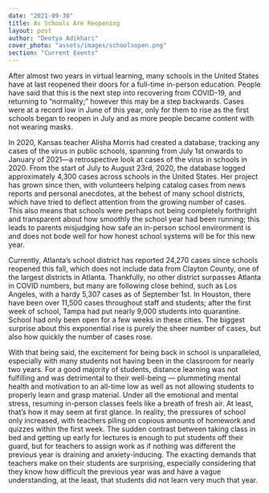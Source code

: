 ```yaml
---
date: "2021-09-30"
title: As Schools Are Reopening
layout: post
author: "Deetya Adikhari"
cover_photo: "assets/images/schoolsopen.png"
section: "Current Events"
---
```


After almost two years in virtual learning, many schools in the United States have at last reopened their doors for a full-time in-person education. People have said that this is the next step into recovering from COVID-19, and returning to “normality;” however this may be a step backwards. Cases were at a record low in June of this year, only for them to rise as the first schools began to reopen in July and as more people became content with not wearing masks.

In 2020, Kansas teacher Alisha Morris had created a database, tracking any cases of the virus in public schools, spanning from July 1st onwards to January of 2021—a retrospective look at cases of the virus in schools in 2020. From the start of July to August 23rd, 2020, the database logged approximately 4,300 cases across schools in the United States. Her project has grown since then, with volunteers helping catalog cases from news reports and personal anecdotes, at the behest of many school districts, which have tried to deflect attention from the growing number of cases. This also means that schools were perhaps not being completely forthright and transparent about how smoothly the school year had been running; this leads to parents misjudging how safe an in-person school environment is and does not bode well for how honest school systems will be for this new year.

Currently, Atlanta’s school district has reported 24,270 cases since schools reopened this fall, which does not include data from Clayton County, one of the largest districts in Atlanta. Thankfully, no other district surpasses Atlanta in COVID numbers, but many are following close behind, such as Los Angeles, with a hardy 5,307 cases as of September 1st. In Houston, there have been over 11,500 cases throughout staff and students; after the first week of school, Tampa had put nearly 9,000 students into quarantine. School had only been open for a few weeks in these cities. The biggest surprise about this exponential rise is purely the sheer number of cases, but also how quickly the number of cases rose.

With that being said, the excitement for being back in school is unparalleled, especially with many students not having been in the classroom for nearly two years. For a good majority of students, distance learning was not fulfilling and was detrimental to their well-being — plummeting mental health and motivation to an all-time low as well as not allowing students to properly learn and grasp material. Under all the emotional and mental stress, resuming in-person classes feels like a breath of fresh air. At least, that’s how it may seem at first glance. In reality, the pressures of school only increased, with teachers piling on copious amounts of homework and quizzes within the first week. The sudden contrast between taking class in bed and getting up early for lectures is enough to put students off their guard, but for teachers to assign work as if nothing was different the previous year is draining and anxiety-inducing. The exacting demands that teachers make on their students are surprising, especially considering that they know how difficult the previous year was and have a vague understanding, at the least, that students did not learn very much that year.
